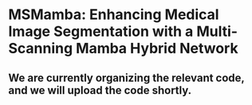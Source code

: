 # MSMamba: Enhancing Medical Image Segmentation with a Multi-Scanning Mamba Hybrid Network
## We are currently organizing the relevant code, and we will upload the code shortly. 
